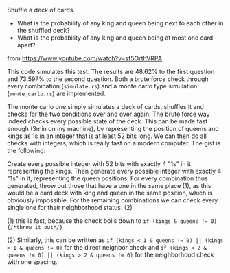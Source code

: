 Shuffle a deck of cards. 
- What is the probability of any king and queen being next to each other in the shuffled deck?
- What is the probability of any king and queen being at most one card apart?

from https://www.youtube.com/watch?v=sf5OrthVRPA

This code simulates this test. The results are 48.62% to the first question and 73.597% to the second question. Both a brute force check through every combination (`simulate.rs`) and a monte carlo type simulation (`monte_carlo.rs`) are implemented.

The monte carlo one simply simulates a deck of cards, shuffles it and checks for the two conditions over and over again. The brute force way indeed checks every possible state of the deck. This can be made fast enough (3min on my machine), by representing the position of queens and kings as 1s in an integer that is at least 52 bits long. We can then do all checks with integers, which is really fast on a modern computer. The gist is the following:

Create every possible integer with 52 bits with exactly 4 "1s" in it representing the kings. Then generate every possible integer with exactly 4 "1s" in it, representing the queen positions. 
For every combination thus generated, throw out those that have a one in the same place (1), as this would be a card deck with king and queen in the same position, which is obviously impossible.
For the remaining combinations we can check every single one for their neighborhood status. (2)

(1) this is fast, because the check boils down to `if (kings & queens != 0){/*throw it out*/}`

(2) Similarly, this can be written as `if (kings < 1 & queens != 0) || (kings > 1 & queens != 0)` for the direct neighbor check and `if (kings < 2 & queens != 0) || (kings > 2 & queens != 0)` for the neighborhood check with one spacing.


